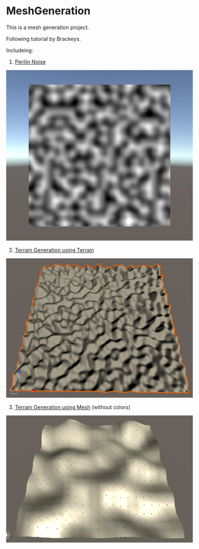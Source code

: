 # MeshGeneration
 This is a mesh generation project.

Following tutorial by Brackeys.

Includeing:

1. [Perilin Noise](https://www.youtube.com/watch?v=bG0uEXV6aHQ)

![Perlin Noise](https://github.com/ZyllenGames/MeshGeneration/blob/master/Screenshots/PerilinNoise.png)

2. [Terrain Generation using Terrain](https://www.youtube.com/watch?v=vFvwyu_ZKfU)

![Terrain Generation](https://github.com/ZyllenGames/MeshGeneration/blob/master/Screenshots/TerrainGeneration.png)

3. [Terrain Generation using Mesh](https://www.youtube.com/watch?v=64NblGkAabk) (without colors)

![Mesh Generation](https://github.com/ZyllenGames/MeshGeneration/blob/master/Screenshots/MeshGeneration.png)

